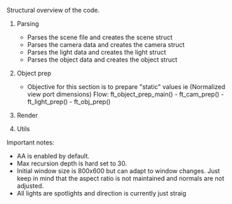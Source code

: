 Structural overview of the code.

1. Parsing
    - Parses the scene file and creates the scene struct
    - Parses the camera data and creates the camera struct
    - Parses the light data and creates the light struct
    - Parses the object data and creates the object struct

2. Object prep
    - Objective for this section is to prepare "static" values ie (Normalized view port dimensions)
    Flow:
        ft_object_prep_main()
            - ft_cam_prep()
            - ft_light_prep()
            - ft_obj_prep()

3. Render
4. Utils

Important notes:
- AA is enabled by default.
- Max recursion depth is hard set to 30.
- Initial window size is 800x600 but can adapt to window changes. Just keep in mind that the aspect ratio is not maintained and normals are not adjusted.
- All lights are spotlights and direction is currently just straig
